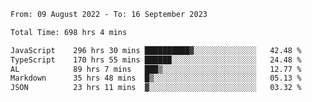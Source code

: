 
<!--START_SECTION:waka-->

```txt
From: 09 August 2022 - To: 16 September 2023

Total Time: 698 hrs 4 mins

JavaScript    296 hrs 30 mins ██████████▓░░░░░░░░░░░░░░   42.48 %
TypeScript    170 hrs 55 mins ██████░░░░░░░░░░░░░░░░░░░   24.48 %
AL            89 hrs 7 mins   ███▒░░░░░░░░░░░░░░░░░░░░░   12.77 %
Markdown      35 hrs 48 mins  █▒░░░░░░░░░░░░░░░░░░░░░░░   05.13 %
JSON          23 hrs 11 mins  ▓░░░░░░░░░░░░░░░░░░░░░░░░   03.32 %
```

<!--END_SECTION:waka-->












